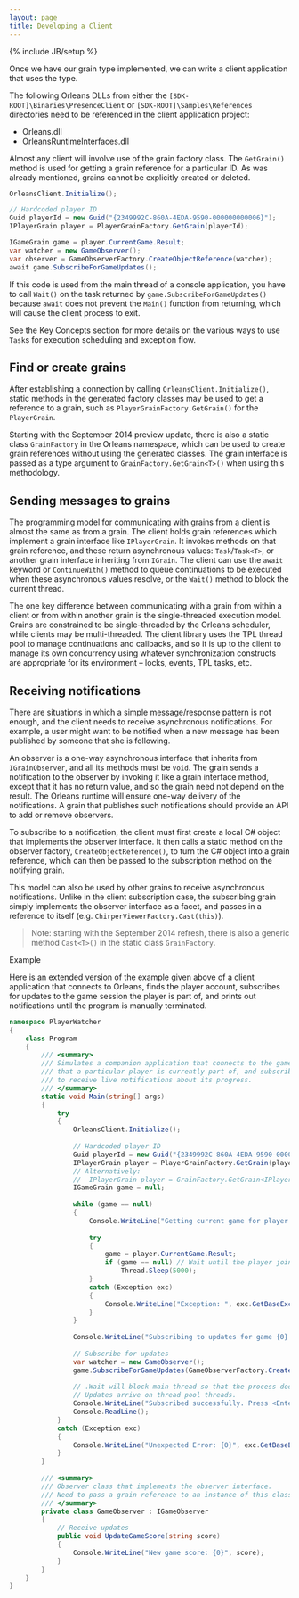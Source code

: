 ```yaml
---
layout: page
title: Developing a Client
---
```

{% include JB/setup %}

Once we have our grain type implemented, we can write a client application that uses the type. 

The following Orleans DLLs from either the `[SDK-ROOT]\Binaries\PresenceClient` or `[SDK-ROOT]\Samples\References` directories need to be referenced in the client application project:

* Orleans.dll 
* OrleansRuntimeInterfaces.dll 

 Almost any client will involve use of the grain factory class. The `GetGrain()` method is used for getting a grain reference for a particular ID. As was already mentioned, grains cannot be explicitly created or deleted.

``` csharp
OrleansClient.Initialize(); 

// Hardcoded player ID 
Guid playerId = new Guid("{2349992C-860A-4EDA-9590-000000000006}"); 
IPlayerGrain player = PlayerGrainFactory.GetGrain(playerId); 

IGameGrain game = player.CurrentGame.Result; 
var watcher = new GameObserver(); 
var observer = GameObserverFactory.CreateObjectReference(watcher); 
await game.SubscribeForGameUpdates(); 
```

If this code is used from the main thread of a console application, you have to call `Wait()` on the task returned by `game.SubscribeForGameUpdates()` because `await` does not prevent the `Main()` function from returning, which will cause the client process to exit.

See the Key Concepts section for more details on the various ways to use `Task`s for execution scheduling and exception flow.

## Find or create grains

After establishing a connection by calling `OrleansClient.Initialize()`, static methods in the generated factory classes may be used to get a reference to a grain, such as `PlayerGrainFactory.GetGrain()` for the `PlayerGrain`.

Starting with the September 2014 preview update, there is also a static class `GrainFactory` in the Orleans namespace, which can be used to create grain references without using the generated classes. The grain interface is passed as a type argument to `GrainFactory.GetGrain<T>()` when using this methodology.

## Sending messages to grains

The programming model for communicating with grains from a client is almost the same as from a grain. The client holds grain references which implement a grain interface like `IPlayerGrain`. It invokes methods on that grain reference, and these return asynchronous values: `Task`/`Task<T>`, or another grain interface inheriting from `IGrain`. The client can use the `await` keyword or `ContinueWith()` method to queue continuations to be executed when these asynchronous values resolve, or the `Wait()` method to block the current thread. 

The one key difference between communicating with a grain from within a client or from within another grain is the single-threaded execution model. Grains are constrained to be single-threaded by the Orleans scheduler, while clients may be multi-threaded. The client library uses the TPL thread pool to manage continuations and callbacks, and so it is up to the client to manage its own concurrency using whatever synchronization constructs are appropriate for its environment – locks, events, TPL tasks, etc.

## Receiving notifications

There are situations in which a simple message/response pattern is not enough, and the client needs to receive asynchronous notifications. For example, a user might want to be notified when a new message has been published by someone that she is following.

An observer is a one-way asynchronous interface that inherits from `IGrainObserver`, and all its methods must be `void`. The grain sends a notification to the observer by invoking it like a grain interface method, except that it has no return value, and so the grain need not depend on the result. The Orleans runtime will ensure one-way delivery of the notifications. A grain that publishes such notifications should provide an API to add or remove observers.

To subscribe to a notification, the client must first create a local C# object that implements the observer interface. It then calls a static method on the observer factory, `CreateObjectReference()`, to turn the C# object into a grain reference, which can then be passed to the subscription method on the notifying grain.

This model can also be used by other grains to receive asynchronous notifications. Unlike in the client subscription case, the subscribing grain simply implements the observer interface as a facet, and passes in a reference to itself (e.g. `ChirperViewerFactory.Cast(this)`).


> Note: starting with the September 2014 refresh, there is also a generic method `Cast<T>()` in the static class `GrainFactory`.

Example

Here is an extended version of the example given above of a client application that connects to Orleans, finds the player account, subscribes for updates to the game session the player is part of, and prints out notifications until the program is manually terminated.

``` csharp
namespace PlayerWatcher 
{ 
    class Program 
    { 
        /// <summary> 
        /// Simulates a companion application that connects to the game 
        /// that a particular player is currently part of, and subscribes 
        /// to receive live notifications about its progress. 
        /// </summary> 
        static void Main(string[] args) 
        { 
            try 
            { 
                OrleansClient.Initialize(); 
  
                // Hardcoded player ID 
                Guid playerId = new Guid("{2349992C-860A-4EDA-9590-000000000006}"); 
                IPlayerGrain player = PlayerGrainFactory.GetGrain(playerId);
                // Alternatively: 
                //  IPlayerGrain player = GrainFactory.GetGrain<IPlayerGrain>(playerId);
                IGameGrain game = null; 
  
                while (game == null) 
                { 
                    Console.WriteLine("Getting current game for player {0}...", playerId); 
  
                    try 
                    { 
                        game = player.CurrentGame.Result; 
                        if (game == null) // Wait until the player joins a game 
                            Thread.Sleep(5000); 
                    } 
                    catch (Exception exc) 
                    { 
                        Console.WriteLine("Exception: ", exc.GetBaseException()); 
                    } 
                } 
  
                Console.WriteLine("Subscribing to updates for game {0}...", game.GetPrimaryKey()); 
  
                // Subscribe for updates 
                var watcher = new GameObserver(); 
                game.SubscribeForGameUpdates(GameObserverFactory.CreateObjectReference(watcher)).Wait(); 
  
                // .Wait will block main thread so that the process doesn't exit. 
                // Updates arrive on thread pool threads. 
                Console.WriteLine("Subscribed successfully. Press <Enter> to stop."); 
                Console.ReadLine(); 
            } 
            catch (Exception exc) 
            { 
                Console.WriteLine("Unexpected Error: {0}", exc.GetBaseException()); 
            } 
        } 
  
        /// <summary> 
        /// Observer class that implements the observer interface. 
        /// Need to pass a grain reference to an instance of this class to subscribe for updates. 
        /// </summary> 
        private class GameObserver : IGameObserver 
        { 
            // Receive updates 
            public void UpdateGameScore(string score) 
            { 
                Console.WriteLine("New game score: {0}", score); 
            } 
        } 
    } 
} 
```